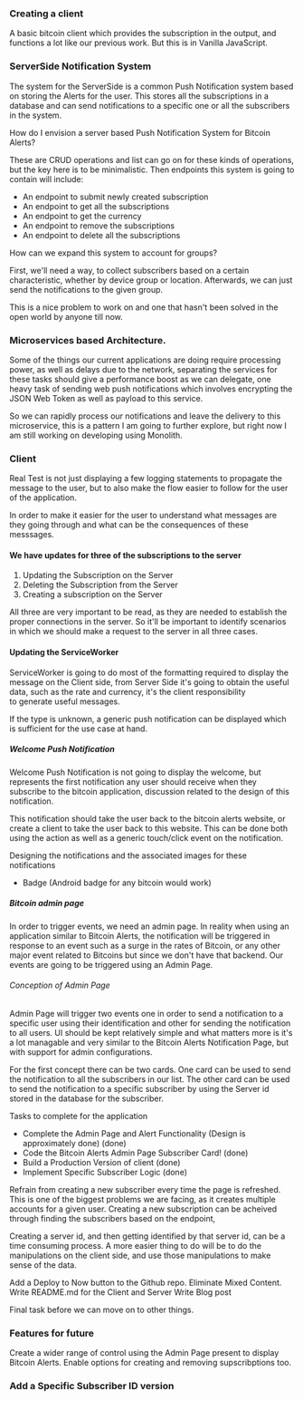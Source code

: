 ### Creating a client

A basic bitcoin client which provides the subscription in the output,
and functions a lot like our previous work. But this is in Vanilla JavaScript.

### ServerSide Notification System

The system for the ServerSide is a common Push Notification system based on storing 
the Alerts for the user. This stores all the subscriptions in a database and can 
send notifications to a specific one or all the subscribers in the system.

How do I envision a server based Push Notification System for Bitcoin Alerts?

These are CRUD operations and list can go on for these kinds of operations, but the key
here is to be minimalistic.
Then endpoints this system is going to contain will include:

- An endpoint to submit newly created subscription
- An endpoint to get all the subscriptions
- An endpoint to get the currency 
- An endpoint to remove the subscriptions
- An endpoint to delete all the subscriptions

How can we expand this system to account for groups?

First, we'll need a way, to collect subscribers based on a certain
characteristic, whether by device group or location. Afterwards, we can just send
the notifications to the given group.

This is a nice problem to work on and one that hasn't been solved in the open world
by anyone till now.

### Microservices based Architecture.

Some of the things our current applications are doing require
processing power, as well as delays due to the network, separating the services for these
tasks should give a performance boost as we can delegate, one heavy task of sending web push 
notifications which involves encrypting the JSON Web Token as well as payload to this service.

So we can rapidly process our notifications and leave the delivery to this microservice, this 
is a pattern I am going to further explore, but right now I am still working on 
developing using Monolith.

### Client

Real Test is not just displaying a few logging statements 
to propagate the message to the user, but to also make the flow 
easier to follow for the user of the application. 

In order to make it easier for the user to understand what messages are they going 
through and what can be the consequences of these messsages.

#### We have updates for three of the subscriptions to the server

1. Updating the Subscription on the Server
2. Deleting the Subscription from the Server
3. Creating a subscription on the Server

All three are very important to be read, as they are needed
to establish the proper connections in the server. So it'll be important 
to identify scenarios in which we should make a request to the server
in all three cases.


#### Updating the ServiceWorker

ServiceWorker is going to do most of the formatting required to display 
the message on the Client side, from Server Side it's going to obtain the useful data,
such as the rate and currency, it's the client responsibility  
to generate useful messages.

If the type is unknown, a generic push notification can be displayed which
is sufficient for the use case at hand.

##### Welcome Push Notification

Welcome Push Notification is not going to display the welcome, but represents the 
first notification any user should receive when they subscribe to the bitcoin application,
discussion related to the design of this notification.

This notification should take the user back to the bitcoin alerts 
website, or create a client to take the user back to this website. This can be done 
both using the action as well as a generic touch/click event on the notification.

Designing the notifications and the associated images for these notifications
- Badge (Android badge for any bitcoin would work)

##### Bitcoin admin page

In order to trigger events, we need an admin page. In reality when using an application 
similar to Bitcoin Alerts, the notification will be triggered in response to an event such as
a surge in the rates of Bitcoin, or any other major event related to Bitcoins but since we 
don't have that backend. Our events are going to be triggered using an Admin Page.

###### Conception of Admin Page

Admin Page will trigger two events one in order to send a notification to a specific
user using their identification and other for sending the notification
to all users. UI should be kept relatively simple and what matters more is
it's a lot managable and very similar to the Bitcoin Alerts Notification Page,
but with support for admin configurations.

For the first concept there can be two cards. One card can be used to send the notification 
to all the subscribers in our list. The other card can be used to send the notification
to a specific subscriber by using the Server id stored in the database for the subscriber.

Tasks to complete for the application

- Complete the Admin Page and Alert Functionality (Design is approximately done) (done)
- Code the Bitcoin Alerts Admin Page Subscriber Card! (done)
- Build a Production Version of client (done)
- Implement Specific Subscriber Logic (done)

 Refrain from creating a new subscriber every time the page is refreshed. This is one of
 the biggest problems we are facing, as it creates multiple accounts for a given user.
 Creating a new subscription can be acheived through finding the subscribers based on the endpoint, 

 Creating a server id, and then getting identified by that server id,
 can be a time consuming process. A more easier thing to do will be to do the manipulations
 on the client side, and use those manipulations to make sense of the data.

 Add a Deploy to Now button to the Github repo.
 Eliminate Mixed Content. 
 Write README.md for the Client and Server
 Write Blog post

 Final task before we can move on to other things.

 ### Features for future
 
 Create a wider range of control using the Admin Page present to display Bitcoin Alerts.
 Enable options for creating and removing supscribptions too.

### Add a Specific Subscriber ID version
